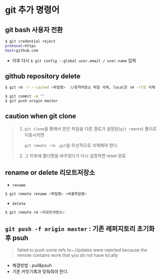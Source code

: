 # git 추가 명령어



## git bash 사용자 전환

```bash
$ git credential reject
protocol=https
host=github.com
```

- 이후 다시 `$ git config --global user.email / user.name`  입력



## github repository delete

```bash
$ git rm -r --cached <파일명>  //원격저장소 파일 삭제, local은 rm -rf로 삭제
```

```bash
$ git commit -m ""
$ git push origin master
```





## caution when git clone

> 1. `git clone`을 통해서 받은 파일을 다른 경로가 설정된(`git remote`) 폴더로 이동시키면
>
>    `git remote -rm .git`을 우선적으로 삭제해야 한다.
>
> 2. 그  이후에 폴더명을 바꾸었다가 다시 설정하면 reset 완료





## rename or delete 리모트저장소

-  `rename`

```bash
$ git remote rename <파일명> <바꿀파일명>
```



- `delete`

```bash
$ git remote rm <리모트저장소>
```

## `git push -f origin master` : 기존 레퍼지토리 초기화 후 psuh 
>failed to push some refs to~,Updates were rejected because the remote contains work that you do not have locally 

- 해결방법 : pull&psuh
- 기존 커밋기록과 맞춰줘야 한다.  
